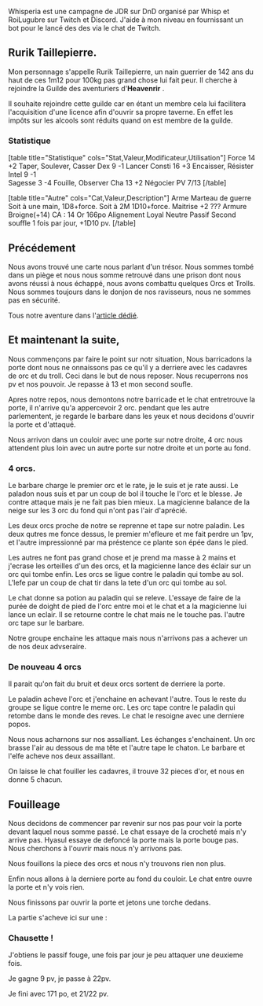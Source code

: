 
Whisperia est une campagne de JDR sur DnD organisé par Whisp et RoiLugubre sur Twitch et Discord. 
J'aide à mon niveau en fournissant un bot pour le lancé des des via le chat de Twitch.

## Rurik Taillepierre.

Mon personnage s'appelle Rurik Taillepierre, un nain guerrier de 142 ans 
du haut de ces 1m12 pour 100kg pas grand chose lui fait peur. 
Il cherche à rejoindre la Guilde des aventuriers d'__Heavenrir__ .

Il souhaite rejoindre cette guilde car en étant un membre cela 
lui facilitera l'acquisition d'une licence afin d'ouvrir sa propre taverne. 
En effet les impôts sur les alcools sont réduits quand on est membre de la guilde.

### Statistique

[table title="Statistique" cols="Stat,Valeur,Modificateur,Utilisation"]
Force	14	+2	Taper, Soulever, Casser
Dex	9	-1	Lancer
Consti	16	+3	Encaisser, Résister
Intel	9	-1	
Sagesse	3	-4	Fouille, Observer
Cha	13	+2	Négocier
PV	7/13
[/table]

[table title="Autre" cols="Cat,Valeur,Description"]
Arme	Marteau de guerre	Soit à une main, 1D8+force. Soit à 2M 1D10+force.
Maitrise	+2	???
Armure	Broigne(+14)	CA : 14
Or	166po
Alignement	Loyal Neutre
Passif	Second souffle	1 fois par jour, +1D10 pv.
[/table]

## Précédement

Nous avons trouvé une carte nous parlant d'un trésor. 
Nous sommes tombé dans un piège et nous nous somme retrouvé dans une prison dont nous avons réussi à nous échappé, nous avons combattu quelques Orcs et Trolls. 
Nous sommes toujours dans le donjon de nos ravisseurs, nous ne sommes pas en sécurité. 

Tous notre aventure dans l'[article dédié](2024/whisperia-1-evasion-d-une-gaule.html). 

## Et maintenant la suite,

Nous commençons par faire le point sur notr situation, 
Nous barricadons la porte dont nous ne onnaissons pas ce qu'il y a derriere avec les cadavres de orc et du troll. Ceci dans le but de nous reposer.
Nous recuperrons nos pv et nos pouvoir. Je repasse à 13 et mon second soufle. 

Apres notre repos, nous demontons notre barricade et le chat entretrouve la porte, il n'arrive qu'a appercevoir 2 orc. 
pendant que les autre parlementent, je regarde le barbare dans les yeux et nous decidons d'ouvrir la porte et d'attaqué.

Nous arrivon dans un couloir avec une porte sur notre droite, 4 orc nous attendent plus loin avec un autre porte sur notre droite et un porte au fond.

### 4 orcs.

Le barbare charge le premier orc et le rate, je le suis et je rate aussi. Le paladon nous suis et par un coup de bol il touche le l'orc et le blesse.
Je contre attaque mais je ne fait pas bien mieux. La magicienne balance de la neige sur les 3 orc du fond qui n'ont pas l'air d'aprécié.

Les deux orcs proche de notre se reprenne et tape sur notre paladin. 
Les deux qutres me fonce dessus, le premier m'efleure et me fait perdre un 1pv, et l'autre impressionné par ma préstence ce plante son épée dans le pied. 

Les autres ne font pas grand chose et je prend ma masse à 2 mains et j'ecrase les orteilles d'un des orcs, et la magicienne lance des éclair sur un orc qui tombe enfin. 
Les orcs se ligue contre le paladin qui tombe au sol.
L'lefe par un coup de chat tir dans la tete d'un orc qui tombe au sol. 

Le chat donne sa potion au paladin qui se releve. 
L'essaye de faire de la purée de doight de pied de l'orc entre moi et le chat et a la magicienne lui lance un eclair. 
Il se retourne contre le chat mais ne le touche pas. l'autre orc tape sur le barbare.

Notre groupe enchaine les attaque mais nous n'arrivons pas a achever un de nos deux advseraire. 

### De nouveau 4 orcs

Il parait qu'on fait du bruit et deux orcs sortent de derriere la porte. 

Le paladin acheve l'orc et j'enchaine en achevant l'autre. Tous le reste du groupe se ligue contre le meme orc. 
Les orc tape contre le paladin qui retombe dans le monde des reves. Le chat le resoigne avec une derniere popos. 

Nous nous acharnons sur nos assalliant. Les échanges s'enchainent. Un orc brasse l'air au dessous de ma tête et l'autre tape le chaton. Le barbare et l'elfe acheve nos deux assaillant. 

On laisse le chat fouiller les cadavres, il trouve 32 pieces d'or, et nous en donne 5 chacun. 


## Fouilleage

Nous decidons de commencer par revenir sur nos pas pour voir la porte devant laquel nous somme passé. 
Le chat essaye de la crocheté mais n'y arrive pas. 
Hyasul essaye de defoncé la porte mais la porte bouge pas.
Nous cherchons à l'ouvrir mais nous n'y arrivons pas. 

Nous fouillons la piece des orcs et nous n'y trouvons rien non plus. 

Enfin nous allons à la derniere porte au fond du couloir. Le chat entre ouvre la porte et n'y vois rien. 

Nous finissons par ouvrir la porte et jetons une torche dedans. 

La partie s'acheve ici sur une :

### Chausette !

J'obtiens le passif fouge, une fois par jour je peu attaquer une deuxieme fois.

Je gagne 9 pv, je passe à 22pv.


Je fini avec 171 po, et 21/22 pv.
 


